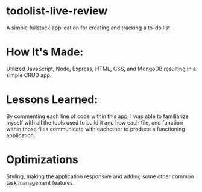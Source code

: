 # todolist-live-review
A simple fullstack application for creating and tracking a to-do list

<h1>How It's Made:</h1>
<p>Utilized JavaScript, Node, Express, HTML, CSS, and MongoDB resulting in a simple CRUD app.</p>


<h1>Lessons Learned:</h1>
<p>By commenting each line of code within this app, I was able to familiarize myself with all the tools used to build it and how each file, and function within those files communicate with eachother to produce a functioning application.</p>


<h1>Optimizations</h1>
<p>Styling, making the application responsive and adding some other common task management features.</p>
